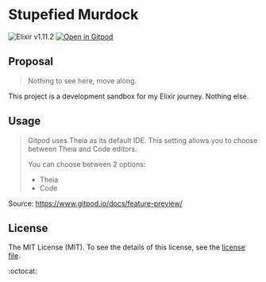 # Stupefied Murdock

![Elixir v1.11.2](https://img.shields.io/badge/elixir-1.11.2-blueviolet?style=for-the-badge)
[![Open in Gitpod](https://img.shields.io/badge/gitpod-ready%20to%20code-informational?style=for-the-badge)](https://gitpod.io/#https://github.com/crissilvaeng/stupefied-murdock)

## Proposal

> Nothing to see here, move along.

This project is a development sandbox for my Elixir journey. Nothing else.

## Usage

> Gitpod uses Theia as its default IDE. This setting allows you to choose between Theia and Code editors.
> 
> You can choose between 2 options:
> 
> - Theia
> - Code

Source: https://www.gitpod.io/docs/feature-preview/

## License

The MIT License (MIT). To see the details of this license, see the [license file](LICENSE.md).

:octocat:
